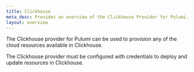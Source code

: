 ```yaml
---
title: Clickhouse
meta_desc: Provides an overview of the Clickhouse Provider for Pulumi.
layout: overview
---
```


The Clickhouse provider for Pulumi can be used to provision any of the cloud resources available in Clickhouse.

The Clickhouse provider must be configured with credentials to deploy and update resources in Clickhouse.
